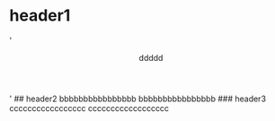 # header1
'<header>
 ddddd
 </header>'
## header2
bbbbbbbbbbbbbbbb
bbbbbbbbbbbbbbbb
### header3
ccccccccccccccccc
cccccccccccccccccc
